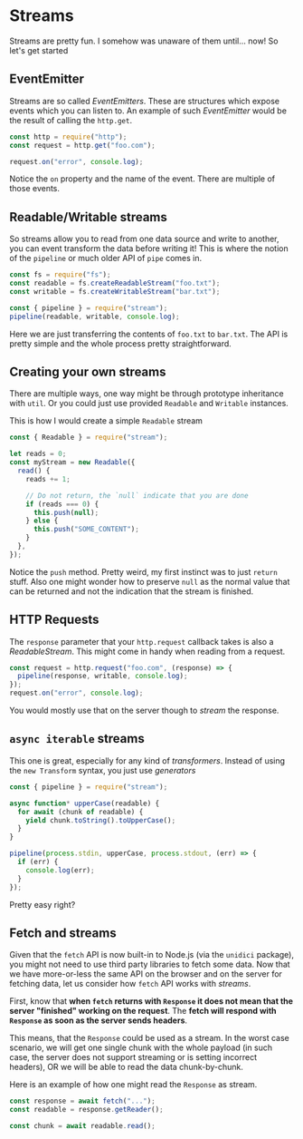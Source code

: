# Streams

Streams are pretty fun. I somehow was unaware of them until... now! So let's get started

## EventEmitter

Streams are so called _EventEmitters_. These are structures which expose events which you can listen to. An example of such _EventEmitter_ would be the result of calling the `http.get`.

```js
const http = require("http");
const request = http.get("foo.com");

request.on("error", console.log);
```

Notice the `on` property and the name of the event. There are multiple of those events.

## Readable/Writable streams

So streams allow you to read from one data source and write to another, you can event transform the data before writing it! This is where the notion of the `pipeline` or much older API of `pipe` comes in.

```js
const fs = require("fs");
const readable = fs.createReadableStream("foo.txt");
const writable = fs.createWritableStream("bar.txt");

const { pipeline } = require("stream");
pipeline(readable, writable, console.log);
```

Here we are just transferring the contents of `foo.txt` to `bar.txt`. The API is pretty simple and the whole process pretty straightforward.

## Creating your own streams

There are multiple ways, one way might be through prototype inheritance with `util`. Or you could just use provided `Readable` and `Writable` instances.

This is how I would create a simple `Readable` stream

```js
const { Readable } = require("stream");

let reads = 0;
const myStream = new Readable({
  read() {
    reads += 1;

    // Do not return, the `null` indicate that you are done
    if (reads === 0) {
      this.push(null);
    } else {
      this.push("SOME_CONTENT");
    }
  },
});
```

Notice the `push` method. Pretty weird, my first instinct was to just `return` stuff.
Also one might wonder how to preserve `null` as the normal value that can be returned and not the indication that the stream is finished.

## HTTP Requests

The `response` parameter that your `http.request` callback takes is also a _ReadableStream_. This might come in handy when reading from a request.

```js
const request = http.request("foo.com", (response) => {
  pipeline(response, writable, console.log);
});
request.on("error", console.log);
```

You would mostly use that on the server though to _stream_ the response.

## `async iterable` streams

This one is great, especially for any kind of _transformers_. Instead of using the `new Transform` syntax, you just use _generators_

```js
const { pipeline } = require("stream");

async function* upperCase(readable) {
  for await (chunk of readable) {
    yield chunk.toString().toUpperCase();
  }
}

pipeline(process.stdin, upperCase, process.stdout, (err) => {
  if (err) {
    console.log(err);
  }
});
```

Pretty easy right?

## Fetch and streams

Given that the `fetch` API is now built-in to Node.js (via the `unidici` package), you might not need to use third party libraries to fetch some data. Now that we have more-or-less the same API on the browser and on the server for fetching data, let us consider how `fetch` API works with _streams_.

First, know that **when `fetch` returns with `Response` it does not mean that the server "finished" working on the request**. The **fetch will respond with `Response` as soon as the server sends headers**.

This means, that the `Response` could be used as a stream. In the worst case scenario, we will get one single chunk with the whole payload (in such case, the server does not support streaming or is setting incorrect headers), OR we will be able to read the data chunk-by-chunk.

Here is an example of how one might read the `Response` as stream.

```js
const response = await fetch("...");
const readable = response.getReader();

const chunk = await readable.read();
```
